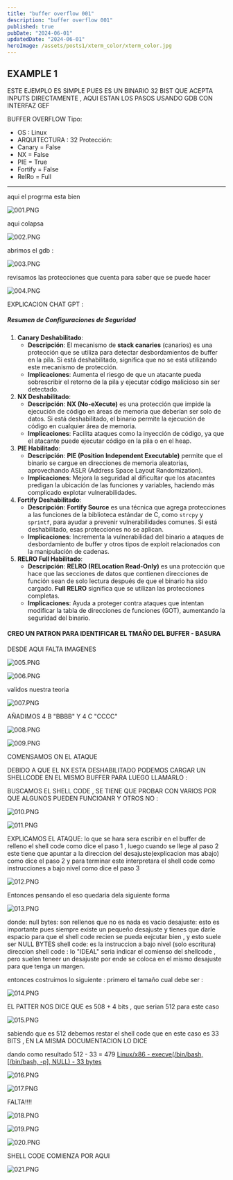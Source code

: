 ```yaml
---
title: "buffer overflow 001"
description: "buffer overflow 001"
published: true
pubDate: "2024-06-01"
updatedDate: "2024-06-01"
heroImage: /assets/posts1/xterm_color/xterm_color.jpg
---
```


## EXAMPLE 1

ESTE EJEMPLO ES SIMPLE PUES ES UN BINARIO 32 BIST QUE ACEPTA INPUTS DIRECTAMENTE , AQUI ESTAN LOS PASOS USANDO GDB CON INTERFAZ GEF

BUFFER OVERFLOW
Tipo:

- OS : Linux
- ARQUITECTURA : 32
Protección:
- Canary = False
- NX = False
- PIE = True
- Fortify = False
- RelRo = Full

---

aqui el progrma esta bien

![001.PNG](/assets/red_team/buffer_overflow/buffer_1/20241026033033.png)

aqui colapsa

![002.PNG](/assets/red_team/buffer_overflow/buffer_1/20241026033106.png)

abrimos el gdb :

![003.PNG](/assets/red_team/buffer_overflow/buffer_1/20241026033151.png)

revisamos las protecciones que cuenta para saber que se puede hacer

![004.PNG](/assets/red_team/buffer_overflow/buffer_1/20241026033304.png)

EXPLICACION CHAT GPT :

##### Resumen de Configuraciones de Seguridad

1. **Canary Deshabilitado**:
    - **Descripción**: El mecanismo de **stack canaries** (canarios) es una protección que se utiliza para detectar desbordamientos de buffer en la pila. Si está deshabilitado, significa que no se está utilizando este mecanismo de protección.
    - **Implicaciones**: Aumenta el riesgo de que un atacante pueda sobrescribir el retorno de la pila y ejecutar código malicioso sin ser detectado.
2. **NX Deshabilitado**:
    - **Descripción**: **NX (No-eXecute)** es una protección que impide la ejecución de código en áreas de memoria que deberían ser solo de datos. Si está deshabilitado, el binario permite la ejecución de código en cualquier área de memoria.
    - **Implicaciones**: Facilita ataques como la inyección de código, ya que el atacante puede ejecutar código en la pila o en el heap.
3. **PIE Habilitado**:
    - **Descripción**: **PIE (Position Independent Executable)** permite que el binario se cargue en direcciones de memoria aleatorias, aprovechando ASLR (Address Space Layout Randomization).
    - **Implicaciones**: Mejora la seguridad al dificultar que los atacantes predigan la ubicación de las funciones y variables, haciendo más complicado explotar vulnerabilidades.
4. **Fortify Deshabilitado**:
    - **Descripción**: **Fortify Source** es una técnica que agrega protecciones a las funciones de la biblioteca estándar de C, como `strcpy` y `sprintf`, para ayudar a prevenir vulnerabilidades comunes. Si está deshabilitado, esas protecciones no se aplican.
    - **Implicaciones**: Incrementa la vulnerabilidad del binario a ataques de desbordamiento de buffer y otros tipos de exploit relacionados con la manipulación de cadenas.
5. **RELRO Full Habilitado**:
    - **Descripción**: **RELRO (RELocation Read-Only)** es una protección que hace que las secciones de datos que contienen direcciones de función sean de solo lectura después de que el binario ha sido cargado. **Full RELRO** significa que se utilizan las protecciones completas.
    - **Implicaciones**: Ayuda a proteger contra ataques que intentan modificar la tabla de direcciones de funciones (GOT), aumentando la seguridad del binario.

#### CREO UN PATRON PARA IDENTIFICAR EL TMAÑO DEL BUFFER - BASURA

DESDE AQUI FALTA IMAGENES

![005.PNG](/assets/red_team/buffer_overflow/buffer_1/20241026034444.png)

![006.PNG](/assets/red_team/buffer_overflow/buffer_1/20241026034536.png)

validos nuestra teoria

![007.PNG](/assets/red_team/buffer_overflow/buffer_1/20241026034649.png)

AÑADIMOS 4 B "BBBB" Y 4 C "CCCC"

![008.PNG](/assets/red_team/buffer_overflow/buffer_1/20241026034750.png)

![009.PNG](/assets/red_team/buffer_overflow/buffer_1/20241026034855.png)

COMENSAMOS ON EL ATAQUE

DEBIDO A QUE EL NX ESTA DESHABILITADO PODEMOS CARGAR UN SHELLCODE EN EL MISMO BUFFER PARA LUEGO LLAMARLO :

BUSCAMOS EL SHELL CODE  , SE TIENE QUE PROBAR CON VARIOS POR QUE ALGUNOS PUEDEN FUNCIOANR Y OTROS NO :

![010.PNG](/assets/red_team/buffer_overflow/buffer_1/20241026035831.png)

![011.PNG](/assets/red_team/buffer_overflow/buffer_1/20241026035847.png)

EXPLICAMOS EL ATAQUE:
lo que se hara sera escribir en el buffer de relleno el shell code como dice el paso 1 , luego cuando se llege al paso 2 este tiene que apuntar a la direccion del desajuste(explicacion mas abajo) como dice el paso 2 y para terminar este interpretara el shell code como instrucciones a bajo nivel como dice el paso 3

![012.PNG](/assets/red_team/buffer_overflow/buffer_1/20241026042352.png)

Entonces pensando el eso quedaria dela siguiente forma

![013.PNG](/assets/red_team/buffer_overflow/buffer_1/20241026041753.png)

donde:
null bytes:  son rellenos que no es nada es vacio
desajuste: esto es importante pues siempre existe un pequeño desajuste y tienes que darle espacio para que el shell code recien se pueda eejcutar bien , y esto suele ser NULL BYTES
shell code: es la instruccion a bajo nivel (solo escritura)
direccion shell code : lo "IDEAL" seria indicar el comienso del shellcode , pero  suelen teneer un desajuste por ende se coloca en el mismo desajuste para que tenga un margen.

entonces costruimos lo siguiente :
primero el tamaño cual debe ser :

![014.PNG](/assets/red_team/buffer_overflow/buffer_1/20241026034750.png)

EL PATTER NOS DICE QUE  es 508 + 4 bits , que serian 512 para este caso

![015.PNG](/assets/red_team/buffer_overflow/buffer_1/20241026043712.png)

sabiendo que es 512 debemos restar el shell code que en este caso es 33 BITS , EN LA MISMA DOCUMENTACION LO DICE

dando como resultado 512 - 33 = 479
[Linux/x86 - execve(/bin/bash, [/bin/bash, -p], NULL) - 33 bytes](https://shell-storm.org/shellcode/files/shellcode-606.html)

![016.PNG](/assets/red_team/buffer_overflow/buffer_1/20241026043816.png)

![017.PNG](/assets/red_team/buffer_overflow/buffer_1/20241026044505.png)

FALTA!!!!

![018.PNG](/assets/red_team/buffer_overflow/buffer_1/20241026050241.png)

![019.PNG](/assets/red_team/buffer_overflow/buffer_1/20241026050255.png)

![020.PNG](/assets/red_team/buffer_overflow/buffer_1/20241026050331.png)

SHELL CODE COMIENZA POR AQUI

![021.PNG](/assets/red_team/buffer_overflow/buffer_1/20241026050216.png)
